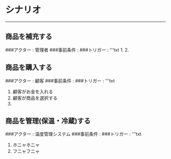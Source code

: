 # シナリオ
----------
## 商品を補充する
###アクター : 管理者
###事前条件 : 
###トリガー : 
'''txt
1. 
2. 


## 商品を購入する
###アクター : 顧客
###事前条件 : 
###トリガー : 
'''txt
1. 顧客がお金を入れる
2. 顧客が商品を選択する
3. 


## 商品を管理(保温・冷蔵)する
###アクター : 温度管理システム
###事前条件 : 
###トリガー : 
'''txt
1. ホニャホニャ
2. フニャフニャ
